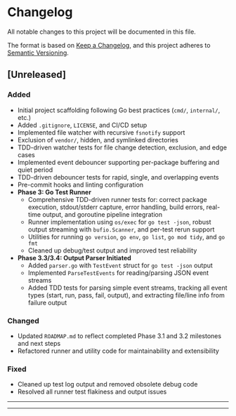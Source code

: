 # Changelog

All notable changes to this project will be documented in this file.

The format is based on [Keep a Changelog](https://keepachangelog.com/en/1.0.0/), and this project adheres to [Semantic Versioning](https://semver.org/spec/v2.0.0.html).

## [Unreleased]
### Added
- Initial project scaffolding following Go best practices (`cmd/`, `internal/`, etc.)
- Added `.gitignore`, `LICENSE`, and CI/CD setup
- Implemented file watcher with recursive `fsnotify` support
- Exclusion of `vendor/`, hidden, and symlinked directories
- TDD-driven watcher tests for file change detection, exclusion, and edge cases
- Implemented event debouncer supporting per-package buffering and quiet period
- TDD-driven debouncer tests for rapid, single, and overlapping events
- Pre-commit hooks and linting configuration
- **Phase 3: Go Test Runner**
  - Comprehensive TDD-driven runner tests for: correct package execution, stdout/stderr capture, error handling, build errors, real-time output, and goroutine pipeline integration
  - Runner implementation using `os/exec` for `go test -json`, robust output streaming with `bufio.Scanner`, and per-test rerun support
  - Utilities for running `go version`, `go env`, `go list`, `go mod tidy`, and `go fmt`
  - Cleaned up debug/test output and improved test reliability
- **Phase 3.3/3.4: Output Parser Initiated**
  - Added `parser.go` with `TestEvent` struct for `go test -json` output
  - Implemented `ParseTestEvents` for reading/parsing JSON event streams
  - Added TDD tests for parsing simple event streams, tracking all event types (start, run, pass, fail, output), and extracting file/line info from failure output

### Changed
- Updated `ROADMAP.md` to reflect completed Phase 3.1 and 3.2 milestones and next steps
- Refactored runner and utility code for maintainability and extensibility

### Fixed
- Cleaned up test log output and removed obsolete debug code
- Resolved all runner test flakiness and output issues

---

---
